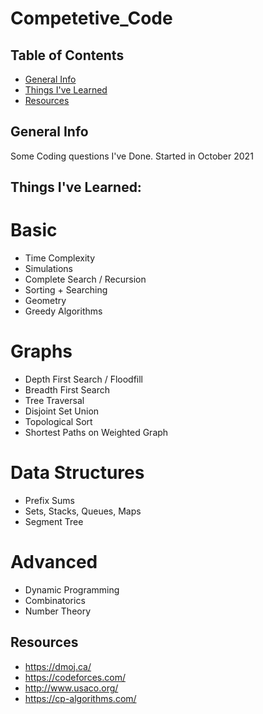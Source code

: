 # Competetive_Code

## Table of Contents
* [General Info](#general-info)
* [Things I've Learned](#things-learned)
* [Resources](#resources)

## General Info
Some Coding questions I've Done. 
Started in October 2021

## Things I've Learned:

# Basic
* Time Complexity
* Simulations
* Complete Search / Recursion
* Sorting + Searching
* Geometry
* Greedy Algorithms

# Graphs
* Depth First Search / Floodfill
* Breadth First Search
* Tree Traversal
* Disjoint Set Union
* Topological Sort
* Shortest Paths on Weighted Graph

# Data Structures
* Prefix Sums
* Sets, Stacks, Queues, Maps
* Segment Tree

# Advanced
* Dynamic Programming
* Combinatorics
* Number Theory


## Resources
* https://dmoj.ca/
* https://codeforces.com/
* http://www.usaco.org/
* https://cp-algorithms.com/


